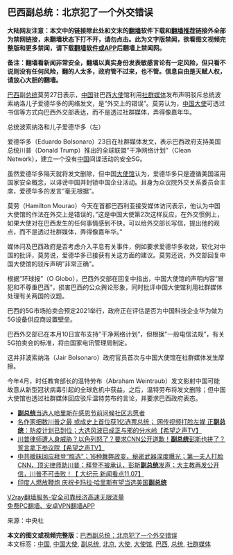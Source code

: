  <h2>巴西副总统：北京犯了一个外交错误</h2> <p class="notice"><b>大陆网友注意：本文中的链接除此处和文末的<a href="https://github.com/bannedbook/fanqiang" >翻墙</a>软件下载和<a href="https://github.com/killgcd/justmysocks/blob/master/README.md">翻墙推荐</a>链接外全部为禁网链接，未翻墙状态下打不开，请勿点击。此为文字版禁闻，欲看图文视频完整版和更多禁闻，请下载<a href="https://github.com/bannedbook/fanqiang">翻墙软件或APP</a>后翻墙上禁闻网。</p><p>备注：翻墙看新闻非常安全，翻墙以真实身份发表敏感言论有一定风险，但只看不说则没有任何风险，翻的人太多，政府管不过来，也不管。信息自由是天赋人权，请放心大胆的翻墙。</b></p>  <div class="entry"> <p><a href="https://www.bannedbook.org/bnews/tag/%e5%b7%b4%e8%a5%bf/" class="st_tag internal_tag" rel="tag" title="标签 巴西 下的日志">巴西</a>副<a href="https://www.bannedbook.org/bnews/tag/%e6%80%bb%e7%bb%9f/" class="st_tag internal_tag" rel="tag" title="标签 总统 下的日志">总统</a>莫劳27日表示，<span class='wp_keywordlink_affiliate'><a href="https://www.bannedbook.org/" title="中国" target="_blank">中国</a></span>驻巴西<a href="https://www.bannedbook.org/bnews/tag/%E5%A4%A7%E4%BD%BF/" class="st_tag internal_tag" rel="tag" title="标签 大使 下的日志">大使</a>馆利用<a href="https://www.bannedbook.org/bnews/tag/%E7%A4%BE%E7%BE%A4%E5%AA%92%E4%BD%93/" class="st_tag internal_tag" rel="tag" title="标签 社群媒体 下的日志">社群媒体</a>发布声明驳斥总统波索纳洛儿子爱德华多的网络发文，是&#8221;外交上的错误&#8221;。莫劳认为，<a href="https://www.bannedbook.org/bnews/tag/%e4%b8%ad%e5%9b%bd%e5%a4%a7%e4%bd%bf/" class="st_tag internal_tag" rel="tag" title="标签 中国大使 下的日志">中国大使</a>可透过书信等方式向巴西外交部表达，而不是透过社群媒体，弄得像嘉年华。</p> <p>总统波索纳洛和儿子爱德华多（左）</p> <p>爱德华多（Eduardo Bolsonaro）23日在社群媒体发文，表示巴西政府支持美国总统川普（Donald Trump）推出的全球联盟&#8221;干净网络计划&#8221;（Clean Network），建立一个没有<a href="https://www.bannedbook.org/bnews/tag/%E4%B8%AD%E5%9B%BD/" class="st_tag internal_tag" rel="tag" title="标签 中国 下的日志">中国</a>间谍活动的安全5G。</p> <p>虽然爱德华多隔天就将发文删除，但中国<a href="https://www.bannedbook.org/bnews/tag/%E5%A4%A7%E4%BD%BF%E9%A6%86/" class="st_tag internal_tag" rel="tag" title="标签 大使馆 下的日志">大使馆</a>认为，爱德华多只是遵循美国滥用国家安全概念，以诽谤中国并封锁中国企业活动。且身为众议院外交关系委员会主席，爱德华多的发言&#8221;毫无根据&#8221;。</p>  <p>莫劳（Hamilton Mourao）今天在首都巴西利亚接受媒体访问表示，他认为中国大使馆的作法在外交上是错误的，&#8221;这是中国大使第2次这样反应，在外交惯例上，如果大使对在巴西发生的任何事情感到不快，可以给外交部长写信，提出他的观点，而不是透过社群媒体，弄得像嘉年华。&#8221;</p> <p>媒体问及巴西政府是否考虑介入平息有关事件，例如要求爱德华多收敛，软化对中国的批评，莫劳说，爱德华多已接获有关这方面的建议。莫劳还说，外交部回复中国大使馆的驳斥声明&#8221;非常正确&#8221;。</p> <p>根据&#8221;环球报&#8221;（O Globo），巴西外交部在回复中指出，中国大使馆的声明内容&#8221;冒犯和不尊重巴西&#8221;，损害巴西的公众舆论形象，同时批评中国大使馆利用社群媒体处理有关两国的议题。</p> <p>巴西的5G市场拍卖会预定2021举行，政府正在评估是否为中国科技企业华为做为5G设备供应商设置壁垒。</p>  <p>巴西外交部已在本月10日宣布支持&#8221;干净网络计划&#8221;，但根据&#8221;一般电信法规&#8221;，有关5G拍卖会的标准，将由国家电讯管理局制定。</p> <p>这并非波索纳洛（Jair Bolsonaro）政府官员首次与中国大使馆在社群媒体发生摩擦。</p> <p>今年4月，时任教育部长的温特劳布（Abraham Weintraub）发文影射中国可能故意从新型冠状病毒引起的全球危机中获益。之后，温特劳布将发文删除；但中国大使馆也透过社群媒体回应驳斥温特劳布的言论，并要求巴西政府表态。</p> <ul class='op-related-articles' title='相关阅读'> <li><a href='https://www.bannedbook.org/bnews/worldnews/usa/20201127/1437951.html' target='_blank'><b>副总统</b>当选人哈里斯在感恩节前问候社区志愿者</a></li> <li><a href='https://www.bannedbook.org/bnews/cbnews/20201122/1435134.html' target='_blank'>名作家细数川普之最 或成史上首位获1亿选票总统； 网传视频打脸左媒 正<b>副总统</b>：防疫计划已到位；大选风波已成正与邪的分水岭【希望之声TV】</a></li> <li><a href='https://www.bannedbook.org/bnews/bannedvideo/20201118/1432895.html' target='_blank'>川普律师遭人身威胁？以色列怒了？要求CNN公开道歉！<b>副总统</b>彭斯也拼了？誓言拿下参议院【希望之声TV】</a></li> <li><a href='https://www.bannedbook.org/bnews/bannedvideo/20201110/1428649.html' target='_blank'>中共暧昧回应拜登“胜选”；16种舞弊政变，秘密武器深度曝光；第一夫人打脸CNN，顶尖律师助川普；拜登不被承认，彭斯<b>副总统</b>发声；大主教再发公开信，川普不可击败！【 大纪元 新闻看点11.07】</a></li> <li><a href='https://www.bannedbook.org/bnews/worldnews/20201109/1427997.html' target='_blank'>印度人燃放鞭炮 庆祝卡玛拉·哈里斯有望当选美国<b>副总统</b></a></li> </ul> <p class="texttj"> <a href="https://www.bannedbook.org/forum23/topic22702.html" target="_blank">V2ray翻墙服务-安全可靠经济高速无限流量</a><br/> <a href="https://github.com/bannedbook/fanqiang/wiki/%E7%A6%81%E9%97%BB%E7%BD%91%E5%AE%89%E5%8D%93%E7%BF%BB%E5%A2%99%E6%96%B0%E9%97%BBAPP" target="_blank">免费PC翻墙、安卓VPN翻墙APP</a></p><p> 来源：中央社 </p> <a name='sharetosocial'></a>       <div><b>本文的图文或视频完整版</b>：<a href='https://www.bannedbook.org/bnews/comments/20201128/1438560.html'>巴西副总统：北京犯了一个外交错误</a></div>  </div><!--END ENTRY--> <div class="postfooter"> <div>本文标签：<a href="https://www.bannedbook.org/bnews/tag/%E4%B8%AD%E5%9B%BD/" rel="tag">中国</a>, <a href="https://www.bannedbook.org/bnews/tag/%e4%b8%ad%e5%9b%bd%e5%a4%a7%e4%bd%bf/" rel="tag">中国大使</a>, <a href="https://www.bannedbook.org/bnews/tag/%e5%89%af%e6%80%bb%e7%bb%9f/" rel="tag">副总统</a>, <a href="https://www.bannedbook.org/bnews/tag/%e5%8c%97%e4%ba%ac/" rel="tag">北京</a>, <a href="https://www.bannedbook.org/bnews/tag/%E5%A4%A7%E4%BD%BF/" rel="tag">大使</a>, <a href="https://www.bannedbook.org/bnews/tag/%E5%A4%A7%E4%BD%BF%E9%A6%86/" rel="tag">大使馆</a>, <a href="https://www.bannedbook.org/bnews/tag/%e5%b7%b4%e8%a5%bf/" rel="tag">巴西</a>, <a href="https://www.bannedbook.org/bnews/tag/%e6%80%bb%e7%bb%9f/" rel="tag">总统</a>, <a href="https://www.bannedbook.org/bnews/tag/%E7%A4%BE%E7%BE%A4%E5%AA%92%E4%BD%93/" rel="tag">社群媒体</a></div>  </div><!--END POSTFOOTER--> 